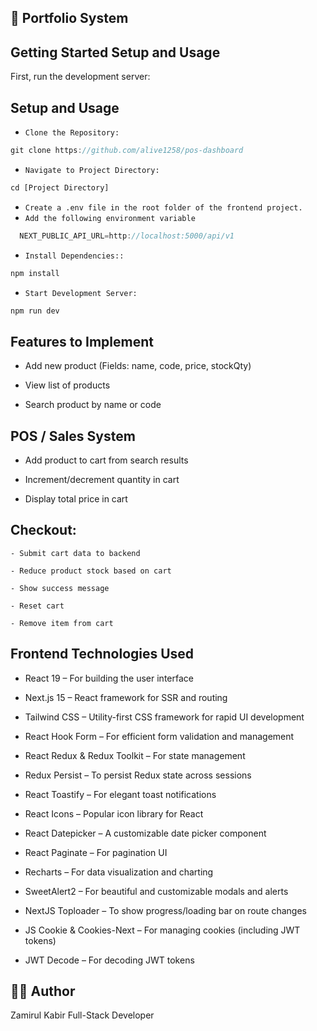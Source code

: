 ## 🛒 Portfolio System

## Getting Started Setup and Usage

First, run the development server:

## Setup and Usage

- `Clone the Repository:`

```js
git clone https://github.com/alive1258/pos-dashboard

```

- `Navigate to Project Directory:`

```js
cd [Project Directory]
```

- `Create a .env file in the root folder of the frontend project.`
- `Add the following environment variable`

```js
  NEXT_PUBLIC_API_URL=http://localhost:5000/api/v1

```

- `Install Dependencies::`

```js
npm install
```

- `Start Development Server:`

```js
npm run dev
```

## Features to Implement

- Add new product (Fields: name, code, price, stockQty)

- View list of products

- Search product by name or code

## POS / Sales System

- Add product to cart from search results

- Increment/decrement quantity in cart

- Display total price in cart

## Checkout:

    - Submit cart data to backend

    - Reduce product stock based on cart

    - Show success message

    - Reset cart

    - Remove item from cart

## Frontend Technologies Used

- React 19 – For building the user interface

- Next.js 15 – React framework for SSR and routing

- Tailwind CSS – Utility-first CSS framework for rapid UI development

- React Hook Form – For efficient form validation and management

- React Redux & Redux Toolkit – For state management

- Redux Persist – To persist Redux state across sessions

- React Toastify – For elegant toast notifications

- React Icons – Popular icon library for React

- React Datepicker – A customizable date picker component

- React Paginate – For pagination UI

- Recharts – For data visualization and charting

- SweetAlert2 – For beautiful and customizable modals and alerts

- NextJS Toploader – To show progress/loading bar on route changes

- JS Cookie & Cookies-Next – For managing cookies (including JWT tokens)

- JWT Decode – For decoding JWT tokens

## 🧑‍💻 Author

Zamirul Kabir
Full-Stack Developer
